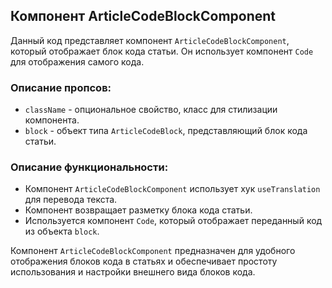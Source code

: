 ## Компонент ArticleCodeBlockComponent

Данный код представляет компонент `ArticleCodeBlockComponent`, который отображает блок кода статьи. Он использует компонент `Code` для отображения самого кода.

### Описание пропсов:

- `className` - опциональное свойство, класс для стилизации компонента.
- `block` - объект типа `ArticleCodeBlock`, представляющий блок кода статьи.

### Описание функциональности:

- Компонент `ArticleCodeBlockComponent` использует хук `useTranslation` для перевода текста.
- Компонент возвращает разметку блока кода статьи.
- Используется компонент `Code`, который отображает переданный код из объекта `block`.

Компонент `ArticleCodeBlockComponent` предназначен для удобного отображения блоков кода в статьях и обеспечивает простоту использования и настройки внешнего вида блоков кода.
